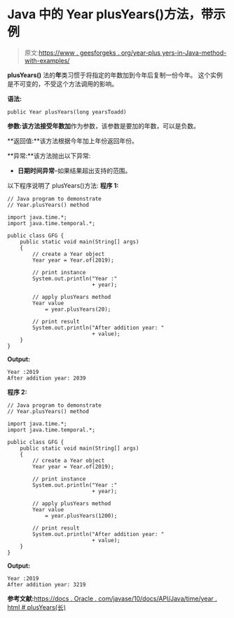 # Java 中的 Year plusYears()方法，带示例

> 原文:[https://www . geesforgeks . org/year-plus yers-in-Java-method-with-examples/](https://www.geeksforgeeks.org/year-plusyears-method-in-java-with-examples/)

**plusYears()** 法的**年**类习惯于将指定的年数加到今年后复制一份今年。
这个实例是不可变的，不受这个方法调用的影响。

**语法:**

```
public Year plusYears(long yearsToadd)

```

**参数:**该方法接受**年数加**作为参数，该参数是要加的年数，可以是负数。

**返回值:**该方法根据今年加上年份返回年份。

**异常:**该方法抛出以下异常:

*   **日期时间异常**–如果结果超出支持的范围。

以下程序说明了 plusYears()方法:
**程序 1:**

```
// Java program to demonstrate
// Year.plusYears() method

import java.time.*;
import java.time.temporal.*;

public class GFG {
    public static void main(String[] args)
    {
        // create a Year object
        Year year = Year.of(2019);

        // print instance
        System.out.println("Year :"
                           + year);

        // apply plusYears method
        Year value
            = year.plusYears(20);

        // print result
        System.out.println("After addition year: "
                           + value);
    }
}
```

**Output:**

```
Year :2019
After addition year: 2039

```

**程序 2:**

```
// Java program to demonstrate
// Year.plusYears() method

import java.time.*;
import java.time.temporal.*;

public class GFG {
    public static void main(String[] args)
    {
        // create a Year object
        Year year = Year.of(2019);

        // print instance
        System.out.println("Year :"
                           + year);

        // apply plusYears method
        Year value
            = year.plusYears(1200);

        // print result
        System.out.println("After addition year: "
                           + value);
    }
}
```

**Output:**

```
Year :2019
After addition year: 3219

```

**参考文献:**[https://docs . Oracle . com/javase/10/docs/API/Java/time/year . html # plusYears(长)](https://docs.oracle.com/javase/10/docs/api/java/time/Year.html#plusYears(long))